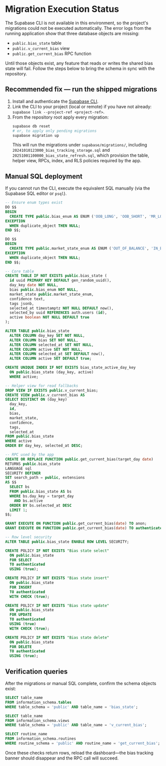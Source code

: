 # Migration Execution Status

The Supabase CLI is not available in this environment, so the project's migrations could not be executed automatically. The error logs from the running application show that three database objects are missing:

- `public.bias_state` table
- `public.v_current_bias` view
- `public.get_current_bias` RPC function

Until those objects exist, any feature that reads or writes the shared bias state will fail. Follow the steps below to bring the schema in sync with the repository.

## Recommended fix — run the shipped migrations

1. Install and authenticate the [Supabase CLI](https://supabase.com/docs/reference/cli/usage).
2. Link the CLI to your project (local or remote) if you have not already: `supabase link --project-ref <project-ref>`.
3. From the repository root apply every migration:
   ```bash
   supabase db reset
   # or, to apply only pending migrations
   supabase migration up
   ```
   This will run the migrations under `supabase/migrations/`, including `20241010123000_bias_tracking_storage.sql` and `20251001100000_bias_state_refresh.sql`, which provision the table, helper view, RPCs, index, and RLS policies required by the app.

## Manual SQL deployment

If you cannot run the CLI, execute the equivalent SQL manually (via the Supabase SQL editor or `psql`).

```sql
-- Ensure enum types exist
DO $$
BEGIN
  CREATE TYPE public.bias_enum AS ENUM ('OOB_LONG', 'OOB_SHORT', 'MR_LONG', 'MR_SHORT', 'NONE');
EXCEPTION
  WHEN duplicate_object THEN NULL;
END $$;

DO $$
BEGIN
  CREATE TYPE public.market_state_enum AS ENUM ('OUT_OF_BALANCE', 'IN_BALANCE');
EXCEPTION
  WHEN duplicate_object THEN NULL;
END $$;

-- Core table
CREATE TABLE IF NOT EXISTS public.bias_state (
  id uuid PRIMARY KEY DEFAULT gen_random_uuid(),
  day_key date NOT NULL,
  bias public.bias_enum NOT NULL,
  market_state public.market_state_enum,
  confidence text,
  tags jsonb,
  selected_at timestamptz NOT NULL DEFAULT now(),
  selected_by uuid REFERENCES auth.users (id),
  active boolean NOT NULL DEFAULT true
);

ALTER TABLE public.bias_state
  ALTER COLUMN day_key SET NOT NULL,
  ALTER COLUMN bias SET NOT NULL,
  ALTER COLUMN selected_at SET NOT NULL,
  ALTER COLUMN active SET NOT NULL,
  ALTER COLUMN selected_at SET DEFAULT now(),
  ALTER COLUMN active SET DEFAULT true;

CREATE UNIQUE INDEX IF NOT EXISTS bias_state_active_day_key
  ON public.bias_state (day_key, active)
  WHERE active;

-- Helper view for read fallbacks
DROP VIEW IF EXISTS public.v_current_bias;
CREATE VIEW public.v_current_bias AS
SELECT DISTINCT ON (day_key)
  day_key,
  id,
  bias,
  market_state,
  confidence,
  tags,
  selected_at
FROM public.bias_state
WHERE active
ORDER BY day_key, selected_at DESC;

-- RPC used by the app
CREATE OR REPLACE FUNCTION public.get_current_bias(target_day date)
RETURNS public.bias_state
LANGUAGE sql
SECURITY DEFINER
SET search_path = public, extensions
AS $$
  SELECT bs
  FROM public.bias_state AS bs
  WHERE bs.day_key = target_day
    AND bs.active
  ORDER BY bs.selected_at DESC
  LIMIT 1;
$$;

GRANT EXECUTE ON FUNCTION public.get_current_bias(date) TO anon;
GRANT EXECUTE ON FUNCTION public.get_current_bias(date) TO authenticated;

-- Row level security
ALTER TABLE public.bias_state ENABLE ROW LEVEL SECURITY;

CREATE POLICY IF NOT EXISTS "Bias state select"
  ON public.bias_state
  FOR SELECT
  TO authenticated
  USING (true);

CREATE POLICY IF NOT EXISTS "Bias state insert"
  ON public.bias_state
  FOR INSERT
  TO authenticated
  WITH CHECK (true);

CREATE POLICY IF NOT EXISTS "Bias state update"
  ON public.bias_state
  FOR UPDATE
  TO authenticated
  USING (true)
  WITH CHECK (true);

CREATE POLICY IF NOT EXISTS "Bias state delete"
  ON public.bias_state
  FOR DELETE
  TO authenticated
  USING (true);
```

## Verification queries

After the migrations or manual SQL complete, confirm the schema objects exist:

```sql
SELECT table_name
FROM information_schema.tables
WHERE table_schema = 'public' AND table_name = 'bias_state';

SELECT table_name
FROM information_schema.views
WHERE table_schema = 'public' AND table_name = 'v_current_bias';

SELECT routine_name
FROM information_schema.routines
WHERE routine_schema = 'public' AND routine_name = 'get_current_bias';
```

Once these checks return rows, reload the dashboard—the bias tracking banner should disappear and the RPC call will succeed.
